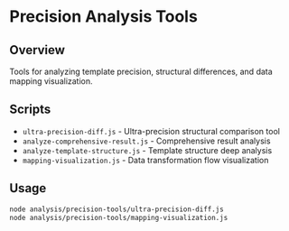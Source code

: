 # Precision Analysis Tools

## Overview
Tools for analyzing template precision, structural differences, and data mapping visualization.

## Scripts
- `ultra-precision-diff.js` - Ultra-precision structural comparison tool
- `analyze-comprehensive-result.js` - Comprehensive result analysis
- `analyze-template-structure.js` - Template structure deep analysis
- `mapping-visualization.js` - Data transformation flow visualization

## Usage
```bash
node analysis/precision-tools/ultra-precision-diff.js
node analysis/precision-tools/mapping-visualization.js
```
